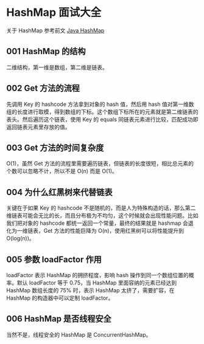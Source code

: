 # HashMap 面试大全

关于 HashMap 参考前文 [Java HashMap](https://chanshiyu.gitbook.io/blog/hou-duan/java/16-java-hashmap)

## 001 HashMap 的结构

二维结构，第一维是数组，第二维是链表。

## 002 Get 方法的流程

先调用 Key 的 hashcode 方法拿到对象的 hash 值，然后用 hash 值对第一维数组的长度进行取模，得到数组的下标。这个数组下标所在的元素就是第二维链表的表头。然后遍历这个链表，使用 Key 的 equals 同链表元素进行比较，匹配成功即返回链表元素里存放的值。

## 003 Get 方法的时间复杂度

O(1)，虽然 Get 方法的流程里需要遍历链表，但链表的长度很短，相比总元素的个数可以忽略不计，所以不是 O(n) 而是 O(1)。

## 004 为什么红黑树来代替链表

关键在于如果 Key 的 hashcode 不是随机的，而是人为特殊构造的话，那么第二维链表可能会无比的长，而且分布极为不均匀，这个时候就会出现性能问题。比如我们把对象的 hashcode 都统一返回一个常量，最终的结果就是 hashmap 会退化为一维链表，Get 方法的性能巨降为 O(n)，使用红黑树可以将性能提升到 O(log(n))。

## 005 参数 loadFactor 作用

loadFactor 表示 HashMap 的拥挤程度，影响 hash 操作到同一个数组位置的概率。默认 loadFactor 等于 0.75，当 HashMap 里面容纳的元素已经达到 HashMap 数组长度的 75% 时，表示 HashMap 太挤了，需要扩容，在 HashMap 的构造器中可以定制 loadFactor。

## 006 HashMap 是否线程安全

当然不是，线程安全的 HashMap 是 ConcurrentHashMap。
